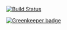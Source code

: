 [![Build Status](https://travis-ci.org/benhalverson/starwars-names.svg?branch=master)](https://travis-ci.org/benhalverson/starwars-names)


[![Greenkeeper badge](https://badges.greenkeeper.io/benhalverson/random-names.svg)](https://greenkeeper.io/)